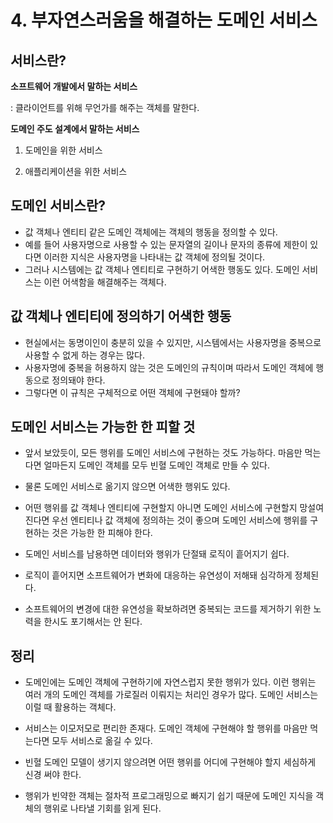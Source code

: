 # 4. 부자연스러움을 해결하는 도메인 서비스

## **서비스란**?

**소프트웨어 개발에서 말하는 서비스**

 : 클라이언트를 위해 무언가를 해주는 객체를 말한다.



**도메인 주도 설계에서 말하는 서비스**

1) 도메인을 위한 서비스

2) 애플리케이션을 위한 서비스



## **도메인 서비스란**?

* 값 객체나 엔티티 같은 도메인 객체에는 객체의 행동을 정의할 수 있다.
* 예를 들어 사용자명으로 사용할 수 있는 문자열의 길이나 문자의 종류에 제한이 있다면 이러한 지식은 사용자명을 나타내는 값 객체에 정의될 것이다.
* 그러나 시스템에는 값 객체나 엔티티로 구현하기 어색한 행동도 있다. 도메인 서비스는 이런 어색함을 해결해주는 객체다.



## **값 객체나** **엔티티에** **정의하기 어색한 행동**

* 현실에서는 동명이인이 충분히 있을 수 있지만, 시스템에서는 사용자명을 중복으로 사용할 수 없게 하는 경우는 많다. 
* 사용자명에 중복을 허용하지 않는 것은 도메인의 규칙이며 따라서 도메인 객체에 행동으로 정의돼야 한다. 
* 그렇다면 이 규칙은 구체적으로 어떤 객체에 구현돼야 할까?



## **도메인 서비스는 가능한 한 피할 것**

* 앞서 보았듯이, 모든 행위를 도메인 서비스에 구현하는 것도 가능하다. 마음만 먹는다면 얼마든지 도메인 객체를 모두 빈혈 도메인 객체로 만들 수 있다.

* 물론 도메인 서비스로 옮기지 않으면 어색한 행위도 있다. 

* 어떤 행위를 값 객체나 엔티티에 구현할지 아니면 도메인 서비스에 구현할지 망설여진다면 우선 엔티티나 값 객체에 정의하는 것이 좋으며 도메인 서비스에 행위를 구현하는 것은 가능한 한 피해야 한다.

* 도메인 서비스를 남용하면 데이터와 행위가 단절돼 로직이 흩어지기 쉽다. 

* 로직이 흩어지면 소프트웨어가 변화에 대응하는 유연성이 저해돼 심각하게 정체된다.

* 소프트웨어의 변경에 대한 유연성을 확보하려면 중복되는 코드를 제거하기 위한 노력을 한시도 포기해서는 안 된다.



## 정리

* 도메인에는 도메인 객체에 구현하기에 자연스럽지 못한 행위가 있다. 이런 행위는 여러 개의 도메인 객체를 가로질러 이뤄지는 처리인 경우가 많다. 도메인 서비스는 이럴 때 활용하는 객체다.

* 서비스는 이모저모로 편리한 존재다. 도메인 객체에 구현해야 할 행위를 마음만 먹는다면 모두 서비스로 옮길 수 있다.

* 빈혈 도메인 모델이 생기지 않으려면 어떤 행위를 어디에 구현해야 할지 세심하게 신경 써야 한다. 

* 행위가 빈약한 객체는 절차적 프로그래밍으로 빠지기 쉽기 때문에 도메인 지식을 객체의 행위로 나타낼 기회를 읽게 된다.